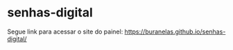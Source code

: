 # senhas-digital
Segue link para acessar o site do painel:
https://buranelas.github.io/senhas-digital/


